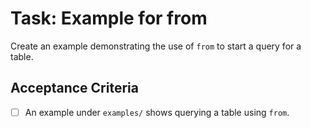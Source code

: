 # Task: Example for from

Create an example demonstrating the use of `from` to start a query for a table.

## Acceptance Criteria
- [ ] An example under `examples/` shows querying a table using `from`.
